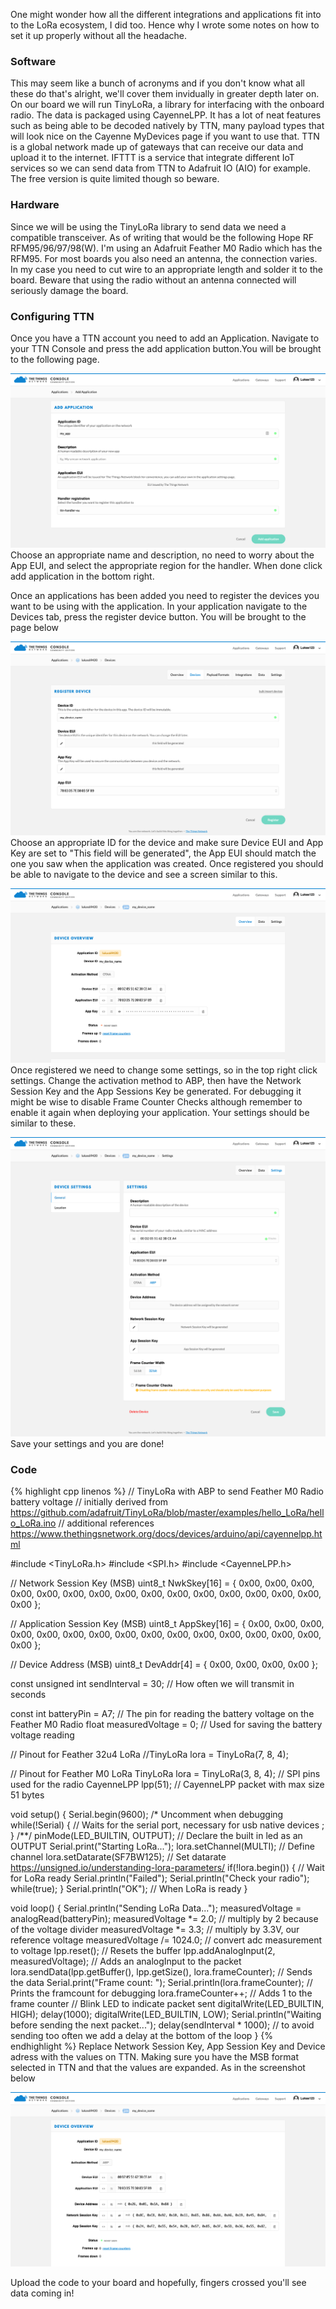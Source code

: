 One might wonder how all the different integrations and applications fit into to the LoRa ecosystem, I did too. Hence why I wrote some notes on how to set it up properly without all the headache.

### Software
This may seem like a bunch of acronyms and if you don't know what all these do that's alright, we'll cover them invidually in greater depth later on. On our board we will run TinyLoRa, a library for interfacing with the onboard radio. The data is packaged using CayenneLPP. It has a lot of neat features such as being able to be decoded natively by TTN, many payload types that will look nice on the Cayenne MyDevices page if you want to use that. TTN is a global network made up of gateways that can receive our data and upload it to the internet. IFTTT is a service that integrate different IoT services so we can send data from TTN to Adafruit IO (AIO) for example. The free version is quite limited though so beware.

### Hardware
Since we will be using the TinyLoRa library to send data we need a compatible transceiver. As of writing that would be the following Hope RF RFM95/96/97/98(W). I'm using an Adafruit Feather M0 Radio which has the RFM95. For most boards you also need an antenna, the connection varies. In my case you need to cut wire to an appropriate length and solder it to the board. Beware that using the radio without an antenna connected will seriously damage the board.

### Configuring TTN
Once you have a TTN account you need to add an Application. Navigate to your TTN Console and press the add application button.You will be brought to the following page. 

![Add application](https://raw.githubusercontent.com/Lukas1337/Lukas1337.github.io/master/assets/images/add-application.png)
Choose an appropriate name and description, no need to worry about the App EUI, and select the appropriate region for the handler. When done click add application in the bottom right.

Once an applications has been added you need to register the devices you want to be using with the application. In your application navigate to the Devices tab, press the register device button. You will be brought to the page below

![Register device](https://raw.githubusercontent.com/Lukas1337/Lukas1337.github.io/master/assets/images/register-device.png)
Choose an appropriate ID for the device and make sure Device EUI and App Key are set to "This field will be generated", the App EUI should match the one you saw when the application was created. Once registered you should be able to navigate to the device and see a screen similar to this. 

![Device registered](https://raw.githubusercontent.com/Lukas1337/Lukas1337.github.io/master/assets/images/device-registered.png)
Once registered we need to change some settings, so in the top right click settings. Change the activation method to ABP, then have the Network Session Key and the App Sessions Key be generated. For debugging it might be wise to disable Frame Counter Checks although remember to enable it again when deploying your application. Your settings should be similar to these.

![Change device settings](https://raw.githubusercontent.com/Lukas1337/Lukas1337.github.io/master/assets/images/change-device-settings.png)
Save your settings and you are done!

### Code
{% highlight cpp linenos %}
// TinyLoRa with ABP to send Feather M0 Radio battery voltage 
// initially derived from https://github.com/adafruit/TinyLoRa/blob/master/examples/hello_LoRa/hello_LoRa.ino
// additional references https://www.thethingsnetwork.org/docs/devices/arduino/api/cayennelpp.html

#include <TinyLoRa.h>
#include <SPI.h>
#include <CayenneLPP.h>

// Network Session Key (MSB)
uint8_t NwkSkey[16] = { 0x00, 0x00, 0x00, 0x00, 0x00, 0x00, 0x00, 0x00, 0x00, 0x00, 0x00, 0x00, 0x00, 0x00, 0x00, 0x00 };

// Application Session Key (MSB)
uint8_t AppSkey[16] = { 0x00, 0x00, 0x00, 0x00, 0x00, 0x00, 0x00, 0x00, 0x00, 0x00, 0x00, 0x00, 0x00, 0x00, 0x00, 0x00 };

// Device Address (MSB)
uint8_t DevAddr[4] = { 0x00, 0x00, 0x00, 0x00 };

const unsigned int sendInterval = 30; // How often we will transmit in seconds

const int batteryPin = A7; // The pin for reading the battery voltage on the Feather M0 Radio
float measuredVoltage = 0; // Used for saving the battery voltage reading

// Pinout for Feather 32u4 LoRa
//TinyLoRa lora = TinyLoRa(7, 8, 4);

// Pinout for Feather M0 LoRa
TinyLoRa lora = TinyLoRa(3, 8, 4); // SPI pins used for the radio
CayenneLPP lpp(51); // CayenneLPP packet with max size 51 bytes

void setup()
{
    Serial.begin(9600);
    /* Uncomment when debugging
    while(!Serial) { // Waits for the serial port, necessary for usb native devices
      ;
    }
    /**/
    pinMode(LED_BUILTIN, OUTPUT); // Declare the built in led as an OUTPUT
    Serial.print("Starting LoRa...");
    lora.setChannel(MULTI); // Define channel
    lora.setDatarate(SF7BW125); // Set datarate https://unsigned.io/understanding-lora-parameters/
    if(!lora.begin()) { // Wait for LoRa ready
        Serial.println("Failed");
        Serial.println("Check your radio");
    while(true);
    }
    Serial.println("OK"); // When LoRa is ready
}

void loop() {
    Serial.println("Sending LoRa Data...");
    measuredVoltage = analogRead(batteryPin);
    measuredVoltage *= 2.0; // multiply by 2 because of the voltage divider
    measuredVoltage *= 3.3; // multiply by 3.3V, our reference voltage
    measuredVoltage /= 1024.0; // convert adc measurement to voltage
    lpp.reset(); // Resets the buffer
    lpp.addAnalogInput(2, measuredVoltage); // Adds an analogInput to the packet
    lora.sendData(lpp.getBuffer(), lpp.getSize(), lora.frameCounter); // Sends the data
    Serial.print("Frame count: ");
    Serial.println(lora.frameCounter); // Prints the framcount for debugging
    lora.frameCounter++; // Adds 1 to the frame counter
    // Blink LED to indicate packet sent
    digitalWrite(LED_BUILTIN, HIGH);
    delay(1000);
    digitalWrite(LED_BUILTIN, LOW);
    Serial.println("Waiting before sending the next packet...");
    delay(sendInterval * 1000); // to avoid sending too often we add a delay at the bottom of the loop
}
{% endhighlight %}
Replace Network Session Key, App Session Key and Device adress with the values on TTN. Making sure you have the MSB format selected in TTN and that the values are expanded. As in the screenshot below

![Copy device id](https://raw.githubusercontent.com/Lukas1337/Lukas1337.github.io/master/assets/images/copy-device-id.png)

Upload the code to your board and hopefully, fingers crossed you'll see data coming in!